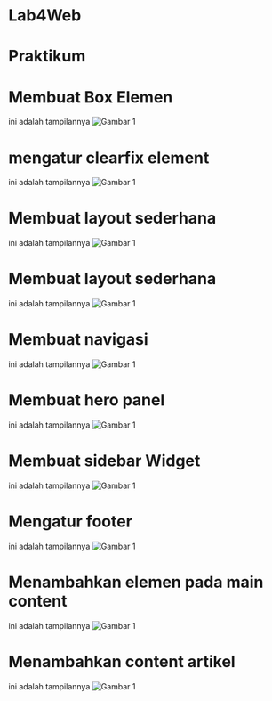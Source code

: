 # Lab4Web
# Praktikum 

# Membuat Box Elemen
ini adalah tampilannya
![Gambar 1](ss1.png)

# mengatur clearfix element
ini adalah tampilannya 
![Gambar 1](ss2.png)

# Membuat layout sederhana
ini adalah tampilannya
![Gambar 1](ss3.png)

# Membuat layout sederhana
ini adalah tampilannya
![Gambar 1](ss4.png)

# Membuat navigasi 
ini adalah tampilannya
![Gambar 1](ss5.png)

# Membuat hero panel
ini adalah tampilannya
![Gambar 1](ss6.png)

# Membuat sidebar Widget
ini adalah tampilannya
![Gambar 1](ss7.png)

# Mengatur footer
ini adalah tampilannya 
![Gambar 1](ss8.png)

# Menambahkan elemen pada main content
ini adalah tampilannya
![Gambar 1](ss9.png)

# Menambahkan content artikel
ini adalah tampilannya 
![Gambar 1](ss10.png)